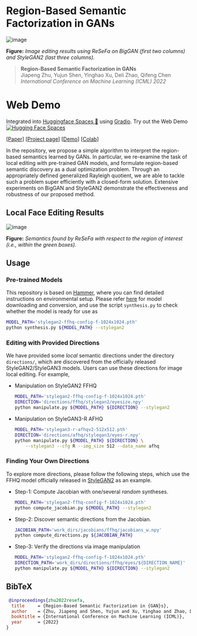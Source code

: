 # Region-Based Semantic Factorization in GANs

![image](./docs/assets/teaser.jpg)

**Figure:** *Image editing results using ReSeFa on BigGAN (first two columns) and StyleGAN2 (last three columns).*

> **Region-Based Semantic Factorization in GANs** <br>
> Jiapeng Zhu, Yujun Shen, Yinghao Xu, Deli Zhao, Qifeng Chen <br>
> *International Conference on Machine Learning (ICML) 2022* <br>

# Web Demo

Integrated into [Huggingface Spaces 🤗](https://huggingface.co/spaces) using [Gradio](https://github.com/gradio-app/gradio). Try out the Web Demo [![Hugging Face Spaces](https://img.shields.io/badge/%F0%9F%A4%97%20Hugging%20Face-Spaces-blue)](https://huggingface.co/spaces/ICML2022/resefa)

[[Paper](http://arxiv.org/abs/2202.09649)]
[[Project page](https://zhujiapeng.github.io/resefa/)]
[[Demo](https://youtu.be/Rsr0VJNvXW8)]
[[Colab](https://colab.research.google.com/github/zhujiapeng/resefa/blob/main/docs/resefa.ipynb)]

In the repository, we propose a simple algorithm to interpret the region-based semantics learned by GANs. In particular, we re-examine the task of local editing with pre-trained GAN models, and formulate region-based semantic discovery as a dual optimization problem. Through an appropriately defined generalized Rayleigh quotient, we are able to tackle such a problem super efficiently with a closed-form solution. Extensive experiments on BigGAN and StyleGAN2 demonstrate the effectiveness and robustness of our proposed method.

## Local Face Editing Results

![image](./docs/assets/face.jpg)

**Figure:** *Semantics found by ReSeFa with respect to the region of interest (i.e., within the green boxes).*

## Usage

### Pre-trained Models

This repository is based on [Hammer](https://github.com/bytedance/Hammer), where you can find detailed instructions on environmental setup. Please refer [here](https://github.com/bytedance/Hammer/blob/main/docs/model_conversion.md) for model downloading and conversion, and use the script `synthesis.py` to check whether the model is ready for use as

```bash
MODEL_PATH='stylegan2-ffhq-config-f-1024x1024.pth'
python synthesis.py ${MODEL_PATH} --stylegan2
```

### Editing with Provided Directions

We have provided some *local* semantic directions under the directory `directions/`, which are discovered from the officially released StyleGAN2/StyleGAN3 models. Users can use these directions for image local editing. For example,

- Manipulation on StyleGAN2 FFHQ

  ```bash
  MODEL_PATH='stylegan2-ffhq-config-f-1024x1024.pth'
  DIRECTION='directions/ffhq/stylegan2/eyesize.npy'
  python manipulate.py ${MODEL_PATH} ${DIRECTION} --stylegan2
  ```

- Manipulation on StyleGAN3-R AFHQ

  ```bash
  MODEL_PATH='stylegan3-r-afhqv2-512x512.pth'
  DIRECTION='directions/afhq/stylegan3/eyes-r.npy'
  python manipulate.py ${MODEL_PATH} ${DIRECTION} \
      --stylegan3 --cfg R --img_size 512 --data_name afhq
  ```

### Finding Your Own Directions

To explore more directions, please follow the following steps, which use the FFHQ model officially released in [StyleGAN2](https://github.com/NVlabs/stylegan2) as an example.

- Step-1: Compute Jacobian with one/several *random* syntheses.

  ```bash
  MODEL_PATH='stylegan2-ffhq-config-f-1024x1024.pth'
  python compute_jacobian.py ${MODEL_PATH} --stylegan2
  ```

- Step-2: Discover semantic directions from the Jacobian.

  ```bash
  JACOBIAN_PATH='work_dirs/jacobians/ffhq/jacobians_w.npy'
  python compute_directions.py ${JACOBIAN_PATH}
  ```

- Step-3: Verify the directions via image manipulation

  ```bash
  MODEL_PATH='stylegan2-ffhq-config-f-1024x1024.pth'
  DIRECTION_PATH='work_dirs/directions/ffhq/eyes/${DIRECTION_NAME}'
  python manipulate.py ${MODEL_PATH} ${DIRECTION} --stylegan2
  ```

## BibTeX

```bibtex
 @inproceedings{zhu2022resefa,
  title     = {Region-Based Semantic Factorization in {GAN}s},
  author    = {Zhu, Jiapeng and Shen, Yujun and Xu, Yinghao and Zhao, Deli and Chen, Qifeng},
  booktitle = {International Conference on Machine Learning (ICML)},
  year      = {2022}
}
```

